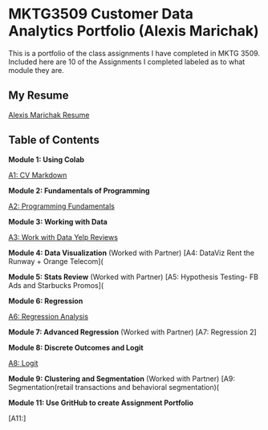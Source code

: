 # MKTG3509 Customer Data Analytics Portfolio (Alexis Marichak)
This is a portfolio of the class assignments I have completed in MKTG 3509. Included here are 10 of the Assignments I completed labeled as to what module they are.

## My Resume
[Alexis Marichak Resume](https://colab.research.google.com/drive/1ZG4z4jU-IDB4iEHKm37k4qOqMLLaTgDO?usp=sharing)

## Table of Contents 

**Module 1: Using Colab** 

[A1: CV Markdown](https://templeu.instructure.com/courses/100008/assignments/1350602/submissions/121780?download=15089534)

**Module 2: Fundamentals of Programming**

[A2: Programming Fundamentals](https://templeu.instructure.com/courses/100008/assignments/1350603/submissions/121780?download=15250359)

**Module 3: Working with Data**

[A3: Work with Data Yelp Reviews](https://templeu.instructure.com/courses/100008/assignments/1350604/submissions/121780?download=15482065)

**Module 4: Data Visualization**
(Worked with Partner)
[A4: DataViz Rent the Runway + Orange Telecom](

**Module 5: Stats Review**
(Worked with Partner)
[A5: Hypothesis Testing- FB Ads and Starbucks Promos](

**Module 6: Regression**

[A6: Regression Analysis](Alexis_Marichak_A6_F2021_Regression_1.ipynb)

**Module 7: Advanced Regression**
(Worked with Partner)
[A7: Regression 2]

**Module 8: Discrete Outcomes and Logit**

[A8: Logit](https://templeu.instructure.com/courses/100008/assignments/1350609/submissions/121780?download=16273471)

**Module 9: Clustering and Segmentation**
(Worked with Partner)
[A9: Segmentation(retail transactions and behavioral segmentation)(

**Module 11: Use GritHub to create Assignment Portfolio**

[A11:]
